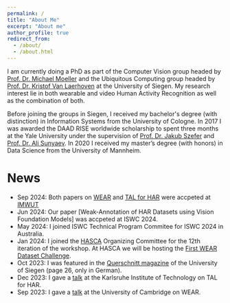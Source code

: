 ```yaml
---
permalink: /
title: "About Me"
excerpt: "About me"
author_profile: true
redirect_from: 
  - /about/
  - /about.html
---
```



I am currently doing a PhD as part of the Computer Vision group headed by [Prof. Dr. Michael Moeller](https://sites.google.com/site/michaelmoellermath) and the Ubiquitous Computing group headed by [Prof. Dr. Kristof Van Laerhoven](https://ubicomp.eti.uni-siegen.de/home/team/kristof.html?lang=de) at the University of Siegen.
My research interest lie in both wearable and video Human Activity Recognition as well as the combination of both.

Before joining the groups in Siegen, I received my bachelor's degree (with distinction) in Information Systems from the University of Cologne. In 2017 I was awarded the DAAD RISE worldwide scholarship to spent three months at the Yale University under the supervision of [Prof. Dr. Jakub Szefer](https://seas.yale.edu/faculty-research/faculty-directory/jakub-szefer) and [Prof. Dr. Ali Sunyaev](https://www.aifb.kit.edu/web/Ali_Sunyaev/en). In 2020 I received my master’s degree (with honors) in Data Science from the University of Mannheim. 

# News

- Sep 2024: Both papers on [WEAR](https://mariusbock.github.io/wear/) and [TAL for HAR](https://github.com/mariusbock/tal_for_har) were accpeted at [IMWUT](https://dl.acm.org/journal/imwut)
- Jun 2024: Our paper [Weak-Annotation of HAR Datasets using Vision Foundation Models] was accpeted at ISWC 2024.
- May 2024: I joined ISWC Technical Program Commitee for ISWC 2024 in Australia.
- Jan 2024: I joined the [HASCA](http://hasca2024.hasc.jp) Organizing Committee for the 12th iteration of the workshop. At HASCA we will be hosting the [First WEAR Dataset Challenge](https://mariusbock.github.io/wear/challenge.html).
- Oct 2023: I was featured in the [Querschnitt magazine](https://www.uni-siegen.de/presse/publikationen/querschnitt/archiv/2023/querschnitt_03-2023_web.pdf) of the University of Siegen (page 26, only in German).
- Dec 2023: I gave a [talk](https://youtu.be/1uulSdrcfe4) at the Karlsruhe Institute of Technology on TAL for HAR.
- Sep 2023: I gave a [talk](https://youtu.be/1uulSdrcfe4) at the University of Cambridge on WEAR.
